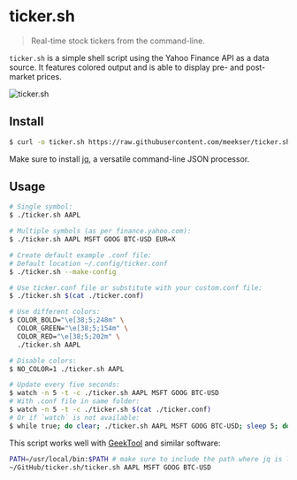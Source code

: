 # ticker.sh

> Real-time stock tickers from the command-line.

`ticker.sh` is a simple shell script using the Yahoo Finance API as a data source. It features colored output and is able to display pre- and post-market prices.

![ticker.sh](https://raw.githubusercontent.com/meekser/ticker.sh/master/screenshot.png)

## Install

```sh
$ curl -o ticker.sh https://raw.githubusercontent.com/meekser/ticker.sh/master/ticker.sh
```

Make sure to install [jq](https://stedolan.github.io/jq/), a versatile command-line JSON processor.

## Usage

```sh
# Single symbol:
$ ./ticker.sh AAPL

# Multiple symbols (as per finance.yahoo.com):
$ ./ticker.sh AAPL MSFT GOOG BTC-USD EUR=X

# Create default example .conf file:
# Default location ~/.config/ticker.conf
$ ./ticker.sh --make-config

# Use ticker.conf file or substitute with your custom.conf file:
$ ./ticker.sh $(cat ./ticker.conf)

# Use different colors:
$ COLOR_BOLD="\e[38;5;248m" \
  COLOR_GREEN="\e[38;5;154m" \
  COLOR_RED="\e[38;5;202m" \
  ./ticker.sh AAPL

# Disable colors:
$ NO_COLOR=1 ./ticker.sh AAPL

# Update every five seconds:
$ watch -n 5 -t -c ./ticker.sh AAPL MSFT GOOG BTC-USD
# With .conf file in same folder:
$ watch -n 5 -t -c ./ticker.sh $(cat ./ticker.conf)
# Or if `watch` is not available:
$ while true; do clear; ./ticker.sh AAPL MSFT GOOG BTC-USD; sleep 5; done
```

This script works well with [GeekTool](https://www.tynsoe.org/v2/geektool/) and similar software:

```sh
PATH=/usr/local/bin:$PATH # make sure to include the path where jq is located
~/GitHub/ticker.sh/ticker.sh AAPL MSFT GOOG BTC-USD
```
